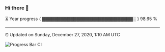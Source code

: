 ### Hi there 👋

⏳ Year progress { ▓▓▓▓▓▓▓▓▓▓▓▓▓▓▓▓▓▓▓▓▓▓▓▓▓▓▓▓▓░ } 98.65 %

---

⏰ Updated on Sunday, December 27, 2020, 1:10 AM UTC

![Progress Bar CI](https://github.com/arthurbuhl/arthurbuhl/workflows/Progress%20Bar%20CI/badge.svg)
